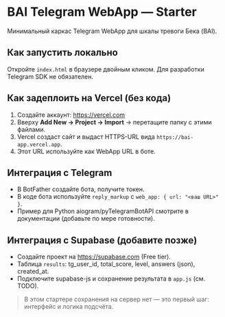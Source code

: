 # BAI Telegram WebApp — Starter

Минимальный каркас Telegram WebApp для шкалы тревоги Бека (BAI).

## Как запустить локально
Откройте `index.html` в браузере двойным кликом. Для разработки Telegram SDK не обязателен.

## Как задеплоить на Vercel (без кода)
1. Создайте аккаунт: https://vercel.com
2. Вверху **Add New → Project → Import** → перетащите папку с этими файлами.
3. Vercel создаст сайт и выдаст HTTPS-URL вида `https://bai-app.vercel.app`.
4. Этот URL используйте как WebApp URL в боте.

## Интеграция с Telegram
- В BotFather создайте бота, получите токен.
- В коде бота используйте `reply_markup` с `web_app: { url: "<ваш URL>" }`.
- Пример для Python aiogram/pyTelegramBotAPI смотрите в документации (добавьте по мере готовности).

## Интеграция с Supabase (добавите позже)
- Создайте проект на https://supabase.com (Free tier).
- Таблица `results`: tg_user_id, total_score, level, answers (json), created_at.
- Подключите supabase-js и сохранение результата в `app.js` (см. TODO).

> В этом стартере сохранения на сервер нет — это первый шаг: интерфейс и логика подсчёта.
